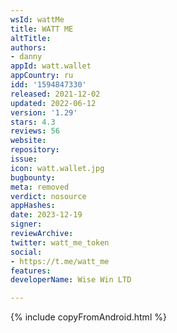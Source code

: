 ```yaml
---
wsId: wattMe
title: WATT ME
altTitle: 
authors:
- danny
appId: watt.wallet
appCountry: ru
idd: '1594847330'
released: 2021-12-02
updated: 2022-06-12
version: '1.29'
stars: 4.3
reviews: 56
website: 
repository: 
issue: 
icon: watt.wallet.jpg
bugbounty: 
meta: removed
verdict: nosource
appHashes: 
date: 2023-12-19
signer: 
reviewArchive: 
twitter: watt_me_token
social:
- https://t.me/watt_me
features: 
developerName: Wise Win LTD

---
```


{% include copyFromAndroid.html %}
